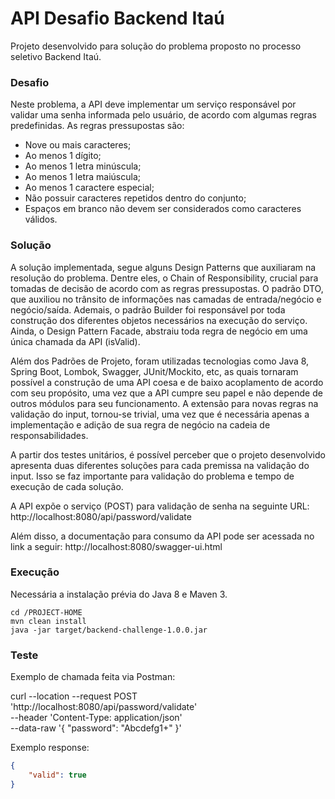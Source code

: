 # API Desafio Backend Itaú
Projeto desenvolvido para solução do problema proposto no processo seletivo Backend Itaú.

### Desafio
Neste problema, a API deve implementar um serviço responsável por validar uma senha informada pelo usuário, de acordo com algumas regras predefinidas. As regras pressupostas são:

- Nove ou mais caracteres;
- Ao menos 1 dígito;
- Ao menos 1 letra minúscula;
- Ao menos 1 letra maiúscula;
- Ao menos 1 caractere especial;
- Não possuir caracteres repetidos dentro do conjunto;
- Espaços em branco não devem ser considerados como caracteres válidos.

### Solução
A solução implementada, segue alguns Design Patterns que auxiliaram na resolução do problema. Dentre eles, o Chain of Responsibility, crucial para tomadas de decisão de acordo com as regras pressupostas. O padrão DTO, que auxiliou no trânsito de informações nas camadas de entrada/negócio e negócio/saída. Ademais, o padrão Builder foi responsável por toda construção dos diferentes objetos necessários na execução do serviço. Ainda, o Design Pattern Facade, abstraiu toda regra de negócio em uma única chamada da API (isValid).

Além dos Padrões de Projeto, foram utilizadas tecnologias como Java 8, Spring Boot, Lombok, Swagger, JUnit/Mockito, etc, as quais tornaram possível a construção de uma API coesa e de baixo acoplamento de acordo com seu propósito, uma vez que a API cumpre seu papel e não depende de outros módulos para seu funcionamento. A extensão para novas regras na validação do input, tornou-se trivial, uma vez que é necessária apenas a implementação e adição de sua regra de negócio na cadeia de responsabilidades.

A partir dos testes unitários, é possível perceber que o projeto desenvolvido apresenta duas diferentes soluções para cada premissa na validação do input. Isso se faz importante para validação do problema e tempo de execução de cada solução.

A API expõe o serviço (POST) para validação de senha na seguinte URL:
http://localhost:8080/api/password/validate

Além disso, a documentação para consumo da API pode ser acessada no link a seguir:
http://localhost:8080/swagger-ui.html

### Execução
Necessária a instalação prévia do Java 8 e Maven 3.
```
cd /PROJECT-HOME
mvn clean install
java -jar target/backend-challenge-1.0.0.jar
```

### Teste

Exemplo de chamada feita via Postman:

curl --location --request POST 'http://localhost:8080/api/password/validate' \
--header 'Content-Type: application/json' \
--data-raw '{
    "password": "Abcdefg1+"
}'

Exemplo response:
```json
{
    "valid": true
}
```
